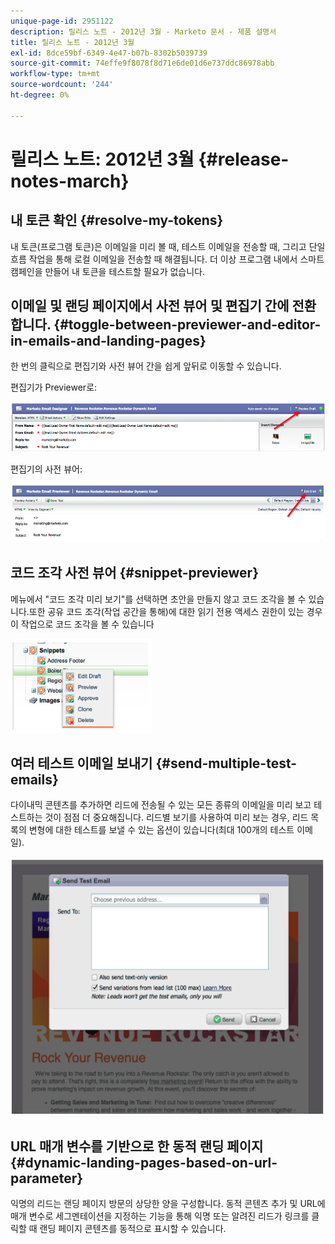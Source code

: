 ```yaml
---
unique-page-id: 2951122
description: 릴리스 노트 - 2012년 3월 - Marketo 문서 - 제품 설명서
title: 릴리스 노트 - 2012년 3월
exl-id: 8dce59bf-6349-4e47-b07b-8302b5039739
source-git-commit: 74effe9f8078f8d71e6de01d6e737ddc86978abb
workflow-type: tm+mt
source-wordcount: '244'
ht-degree: 0%

---
```


# 릴리스 노트: 2012년 3월 {#release-notes-march}

## 내 토큰 확인 {#resolve-my-tokens}

내 토큰(프로그램 토큰)은 이메일을 미리 볼 때, 테스트 이메일을 전송할 때, 그리고 단일 흐름 작업을 통해 로컬 이메일을 전송할 때 해결됩니다. 더 이상 프로그램 내에서 스마트 캠페인을 만들어 내 토큰을 테스트할 필요가 없습니다.

## 이메일 및 랜딩 페이지에서 사전 뷰어 및 편집기 간에 전환합니다. {#toggle-between-previewer-and-editor-in-emails-and-landing-pages}

한 번의 클릭으로 편집기와 사전 뷰어 간을 쉽게 앞뒤로 이동할 수 있습니다.

편집기가 Previewer로:

![](assets/image2014-9-23-10-3a0-3a13.png)

편집기의 사전 뷰어:

![](assets/image2014-9-23-10-3a0-3a25.png)

## 코드 조각 사전 뷰어 {#snippet-previewer}

메뉴에서 &quot;코드 조각 미리 보기&quot;를 선택하면 초안을 만들지 않고 코드 조각을 볼 수 있습니다.또한 공유 코드 조각(작업 공간을 통해)에 대한 읽기 전용 액세스 권한이 있는 경우 이 작업으로 코드 조각을 볼 수 있습니다

![](assets/image2014-9-23-10-3a0-3a37.png)

## 여러 테스트 이메일 보내기 {#send-multiple-test-emails}

다이내믹 콘텐츠를 추가하면 리드에 전송될 수 있는 모든 종류의 이메일을 미리 보고 테스트하는 것이 점점 더 중요해집니다. 리드별 보기를 사용하여 미리 보는 경우, 리드 목록의 변형에 대한 테스트를 보낼 수 있는 옵션이 있습니다(최대 100개의 테스트 이메일).

![](assets/image2014-9-23-10-3a0-3a50.png)

## URL 매개 변수를 기반으로 한 동적 랜딩 페이지 {#dynamic-landing-pages-based-on-url-parameter}

익명의 리드는 랜딩 페이지 방문의 상당한 양을 구성합니다. 동적 콘텐츠 추가 및 URL에 매개 변수로 세그멘테이션을 지정하는 기능을 통해 익명 또는 알려진 리드가 링크를 클릭할 때 랜딩 페이지 콘텐츠를 동적으로 표시할 수 있습니다.
